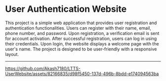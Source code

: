 
# User Authentication Website

This project is a simple web application that provides user registration and authentication functionalities. Users can register with their name, email, phone number, and password. Upon registration, a verification email is sent for account activation. After successful registration, users can log in using their credentials. Upon login, the website displays a welcome page with the user's name. The project is designed to be user-friendly with a responsive layout.

---
https://github.com/Akash7180/LTTS-UserWebsite/assets/82166835/d98f5450-137d-496b-8bdd-e174094563ba

